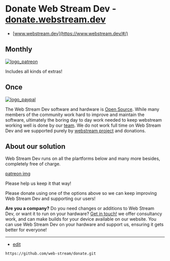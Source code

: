 # Donate Web Stream Dev - [donate.webstream.dev](https://donate.webstream.dev)

+ [www.webstream.dev](https://www.webstream.dev/#/)


## Monthly
 
[![logo_patreon](https://web-stream.github.io/donate/logo_patreon.png)](https://www.patreon.com/webstream)
 
Includes all kinds of extras!
 
## Once
 
[![logo_paypal](https://web-stream.github.io/donate/logo_paypal.png)](https://paypal.me/softreck)

 
The Web Stream Dev software and hardware is [Open Source](https://github.com/webstream). 
While many members of the community work hard to improve and maintain the software, 
ultimately the boring day to day work needed to keep webstream working well is done by our [team](https://team.webstream.dev). 
We do not work full time on Web Stream Dev and we supported purely by [webstream project](https://www.webstream.dev) and donations.

## About our solution

Web Stream Dev runs on all the plartforms below and many more besides, completely free of charge.

[patreon img](https://www.patreon.com/web-stream)
 
Please help us keep it that way!

Please donate using one of the options above so we can keep improving Web Stream Dev and supporting our users!
 
 **Are you a company?** Do you need changes or additions to Web Stream Dev, or want it to run on your hardware?
 [Get in touch!](https://contact.webstream.dev/) we offer consultancy work, and can make builds for your device available on our website. 
 You can use Web Stream Dev on your hardware and support us, ensuring it gets better for everyone!


---
+ [edit](https://github.com/web-stream/donate/edit/main/README.md)

```
https://github.com/web-stream/donate.git
```
